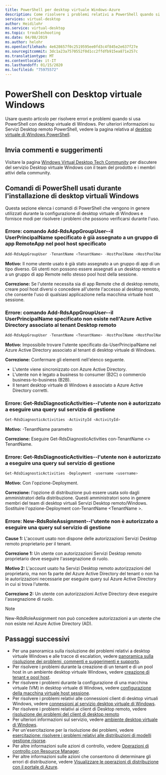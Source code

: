 ```yaml
---
title: PowerShell per desktop virtuale Windows-Azure
description: Come risolvere i problemi relativi a PowerShell quando si configura un ambiente tenant di desktop virtuali Windows.
services: virtual-desktop
author: Heidilohr
ms.service: virtual-desktop
ms.topic: troubleshooting
ms.date: 04/08/2019
ms.author: helohr
ms.openlocfilehash: 4e628657f0c2519595ee0fd3c4f845e2e637f27e
ms.sourcegitcommit: 3dc1a23a7570552f0d1cc2ffdfb915ea871e257c
ms.translationtype: MT
ms.contentlocale: it-IT
ms.lasthandoff: 01/15/2020
ms.locfileid: "75975572"
---
```

# <a name="windows-virtual-desktop-powershell"></a>PowerShell con Desktop virtuale Windows

Usare questo articolo per risolvere errori e problemi quando si usa PowerShell con desktop virtuale di Windows. Per ulteriori informazioni su Servizi Desktop remoto PowerShell, vedere la pagina relativa al [desktop virtuale di Windows PowerShell](https://docs.microsoft.com/powershell/module/windowsvirtualdesktop/).

## <a name="provide-feedback"></a>Invia commenti e suggerimenti

Visitare la pagina [Windows Virtual Desktop Tech Community](https://techcommunity.microsoft.com/t5/Windows-Virtual-Desktop/bd-p/WindowsVirtualDesktop) per discutere del servizio Desktop virtuale Windows con il team del prodotto e i membri attivi della community.

## <a name="powershell-commands-used-during-windows-virtual-desktop-setup"></a>Comandi di PowerShell usati durante l'installazione di desktop virtuali Windows

Questa sezione elenca i comandi di PowerShell che vengono in genere utilizzati durante la configurazione di desktop virtuale di Windows e fornisce modi per risolvere i problemi che possono verificarsi durante l'uso.

### <a name="error-add-rdsappgroupuser-command----the-specified-userprincipalname-is-already-assigned-to-a-remoteapp-app-group-in-the-specified-host-pool"></a>Errore: comando Add-RdsAppGroupUser--il UserPrincipalName specificato è già assegnato a un gruppo di app RemoteApp nel pool host specificato

```Powershell
Add-RdsAppGroupUser -TenantName <TenantName> -HostPoolName <HostPoolName> -AppGroupName 'Desktop Application Group' -UserPrincipalName <UserName>
```

**Motivo:** Il nome utente usato è già stato assegnato a un gruppo di app di un tipo diverso. Gli utenti non possono essere assegnati a un desktop remoto e a un gruppo di app Remote nello stesso pool host della sessione.

**Correzione:** Se l'utente necessita sia di app Remote che di desktop remoto, creare pool host diversi o concedere all'utente l'accesso al desktop remoto, che consente l'uso di qualsiasi applicazione nella macchina virtuale host sessione.

### <a name="error-add-rdsappgroupuser-command----the-specified-userprincipalname-doesnt-exist-in-the-azure-active-directory-associated-with-the-remote-desktop-tenant"></a>Errore: comando Add-RdsAppGroupUser--il UserPrincipalName specificato non esiste nell'Azure Active Directory associato al tenant Desktop remoto

```PowerShell
Add-RdsAppGroupUser -TenantName <TenantName> -HostPoolName <HostPoolName> -AppGroupName "Desktop Application Group" -UserPrincipalName <UserPrincipalName>
```

**Motivo:** Impossibile trovare l'utente specificato da-UserPrincipalName nel Azure Active Directory associato al tenant di desktop virtuale di Windows.

**Correzione:** Confermare gli elementi nell'elenco seguente.

- L'utente viene sincronizzato con Azure Active Directory.
- L'utente non è legato a business to consumer (B2C) o commercio business-to-business (B2B).
- Il tenant desktop virtuale di Windows è associato a Azure Active Directory corretti.

### <a name="error-get-rdsdiagnosticactivities----user-isnt-authorized-to-query-the-management-service"></a>Errore: Get-RdsDiagnosticActivities--l'utente non è autorizzato a eseguire una query sul servizio di gestione

```PowerShell
Get-RdsDiagnosticActivities -ActivityId <ActivityId>
```

**Motivo:** -TenantName parametro

**Correzione:** Eseguire Get-RdsDiagnosticActivities con-TenantName \<> TenantName.

### <a name="error-get-rdsdiagnosticactivities----the-user-isnt-authorized-to-query-the-management-service"></a>Errore: Get-RdsDiagnosticActivities--l'utente non è autorizzato a eseguire una query sul servizio di gestione

```PowerShell
Get-RdsDiagnosticActivities -Deployment -username <username>
```

**Motivo:** Con l'opzione-Deployment.

**Correzione:** l'opzione di distribuzione può essere usata solo dagli amministratori della distribuzione. Questi amministratori sono in genere membri del team di desktop virtuali Servizi Desktop remoto/Windows. Sostituire l'opzione-Deployment con-TenantName \<TenantName >.

### <a name="error-new-rdsroleassignment----the-user-isnt-authorized-to-query-the-management-service"></a>Errore: New-RdsRoleAssignment--l'utente non è autorizzato a eseguire una query sul servizio di gestione

**Cause 1:** L'account usato non dispone delle autorizzazioni Servizi Desktop remoto proprietario per il tenant.

**Correzione 1:** Un utente con autorizzazioni Servizi Desktop remoto proprietario deve eseguire l'assegnazione di ruolo.

**Motivo 2:** L'account usato ha Servizi Desktop remoto autorizzazioni del proprietario, ma non fa parte del Azure Active Directory del tenant o non ha le autorizzazioni necessarie per eseguire query sul Azure Active Directory in cui si trova l'utente.

**Correzione 2:** Un utente con autorizzazioni Active Directory deve eseguire l'assegnazione di ruolo.

>[!Note]
>New-RdsRoleAssignment non può concedere autorizzazioni a un utente che non esiste nel Azure Active Directory (AD).

## <a name="next-steps"></a>Passaggi successivi

- Per una panoramica sulla risoluzione dei problemi relativi a desktop virtuale Windows e alle tracce di escalation, vedere [panoramica sulla risoluzione dei problemi, commenti e suggerimenti e supporto](troubleshoot-set-up-overview.md).
- Per risolvere i problemi durante la creazione di un tenant e di un pool host in un ambiente desktop virtuale Windows, vedere [creazione di tenant e pool host](troubleshoot-set-up-issues.md).
- Per risolvere i problemi durante la configurazione di una macchina virtuale (VM) in desktop virtuale di Windows, vedere [configurazione della macchina virtuale host sessione](troubleshoot-vm-configuration.md).
- Per risolvere i problemi relativi alle connessioni client di desktop virtuali Windows, vedere [connessioni al servizio desktop virtuale di Windows](troubleshoot-service-connection.md).
- Per risolvere i problemi relativi ai client di Desktop remoto, vedere [risoluzione dei problemi del client di desktop remoto](troubleshoot-client.md)
- Per ulteriori informazioni sul servizio, vedere [ambiente desktop virtuale di Windows](environment-setup.md).
- Per un'esercitazione per la risoluzione dei problemi, vedere [esercitazione: risolvere i problemi relativi alle distribuzioni di modelli gestione risorse](../azure-resource-manager/templates/template-tutorial-troubleshoot.md).
- Per altre informazioni sulle azioni di controllo, vedere [Operazioni di controllo con Resource Manager](../azure-resource-manager/management/view-activity-logs.md).
- Per altre informazioni sulle azioni che consentono di determinare gli errori di distribuzione, vedere [Visualizzare le operazioni di distribuzione con il portale di Azure](../azure-resource-manager/templates/deployment-history.md).
